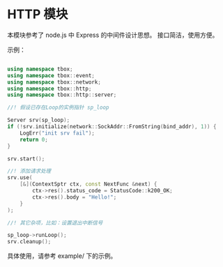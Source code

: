 # HTTP 模块

本模块参考了 node.js 中 Express 的中间件设计思想。
接口简洁，使用方便。

示例：
```c++

using namespace tbox;
using namespace tbox::event;
using namespace tbox::network;
using namespace tbox::http;
using namespace tbox::http::server;

//! 假设已存在Loop的实例指针 sp_loop 

Server srv(sp_loop);
if (!srv.initialize(network::SockAddr::FromString(bind_addr), 1)) {
    LogErr("init srv fail");
    return 0;
}

srv.start();

//! 添加请求处理
srv.use(
    [&](ContextSptr ctx, const NextFunc &next) {
        ctx->res().status_code = StatusCode::k200_OK;
        ctx->res().body = "Hello!";
    }
);

//! 其它杂项，比如：设置退出中断信号

sp_loop->runLoop();
srv.cleanup();

```

具体使用，请参考 example/ 下的示例。
